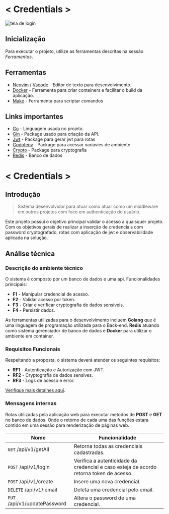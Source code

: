 # < Credentials >
<fig>
<img src="https://nordicapis.com/wp-content/uploads/10-Login-APIs.png" alt="tela de login">
</fig>

## Inicialização
Para executar o projeto, utilize as ferramentas descritas na sessão *Ferramentas*.

## Ferramentas
* [Neovim](https://neovim.io/) / [Vscode](https://code.visualstudio.com/) - Editor de texto para desenvolvimento.
* [Docker](https://www.docker.com/) - Ferramenta para criar conteiners e facilitar o build da aplicação.
* [Make](https://embarcados.com.br/introducao-ao-makefile/) -  Ferramenta para scriptar comandos

## Links importantes
* [Go](https://go.dev/) -  Linguagem usada no projeto.
* [Gin](https://gin-gonic.com/) -  Package usado para criação da API.
* [Jwt](github.com/golang-jwt/jwt) - Package para gerar jwt para rotas 
* [Godotenv](https://github.com/joho/godotenv) - Package para acessar variavies de ambiente
* [Crypto](https://golang.org/x/crypto) - Package para cryptografia
* [Redis](https://redis.io/try-free/?utm_campaign=gg_s_brand_bam_acq_amert2-en&utm_source=google&utm_medium=cpc&utm_content=&utm_term=&gad_source=1&gclid=CjwKCAjw34qzBhBmEiwAOUQcF38U_Ub03TluL2jgYftiKBAjk7npGtUOaPkOHIS2xXnEIjggf19DJRoCDYUQAvD_BwE) - Banco de dados
  
# < Credentials >

## Introdução

> Sistema desenvolvidor para atuar como atuar como um middleware em outros projetos com foco em authenticação do usuário. 

Este projeto possui o objetivo principal validar o acesso a quaisquer projeto.  
Com os objetivos gerais de realizar a inserção de credenciais com password cryptografado, rotas com aplicação de jwt e observabilidade aplicada na solução. 

## Análise técnica

### Descrição do ambiente técnico

O sistema é composto por um banco de dados e uma api. Funcionalidades principais:

* **F1** - Manipular credencial de acesso.
* **F2** - Validar acesso por token.
* **F3** - Criar e verificar cryptografia de dados sensíveis.
* **F4** - Persistir dados.

As ferramentas utilizadas para o desenvolvimento incluem **Golang** que é uma linguagem de programação utilizada para o Back-end. **Redis** atuando como sistema gerenciador de banco de dados e **Docker** para utilizar o ambiente em container.

### Requisitos Funcionais
Respeitando a proposta, o sistema deverá atender os seguintes requisitos:

* **RF1** - Autenticação e Autorização com JWT.
* **RF2** - Cryptografia de dados sensíves.
* **RF3** - Logs de acesso e error.

[Verifique mais detalhes aqui](https://codificar.com.br/requisitos-funcionais-nao-funcionais/).

### Mensagens internas

Rotas utilizadas pela aplicação web para executar metodos de **POST** e **GET** no banco de dados. Onde o retorno de cada uma das funções estara contido em uma sessão para renderização de páginas web.

| Nome | Funcionalidade|
|------|--------------|
|```GET``` /api/v1/getAll|Retorna todas as credencials cadastradas.|
|```POST``` /api/v1/login|Verifica a autenticidade da credencial e caso esteja de acordo retorna token de acesso.|
|```POST``` /api/v1/create|Insere uma nova credencial.|
|```DELETE``` /api/v1/:email|Deleta uma credencial pelo email.|
|```PUT``` /api/v1/updatePassword|Altera o password de uma credencial.|

